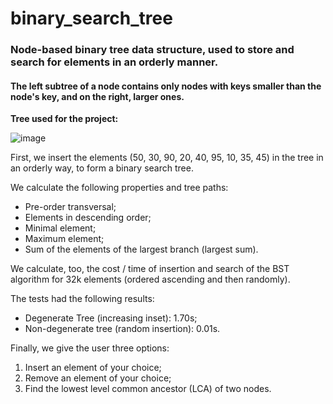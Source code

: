 # binary_search_tree
### Node-based binary tree data structure, used to store and search for elements in an orderly manner. 

#### The left subtree of a node contains only nodes with keys smaller than the node's key, and on the right, larger ones.

**Tree used for the project:**

![image](https://user-images.githubusercontent.com/83923976/180348820-e05cf550-a2e4-44aa-b765-b8b0b8998734.png)


First, we insert the elements (50, 30, 90, 20, 40, 95, 10, 35, 45) in the tree in an orderly way, to form a binary search tree.

We calculate the following properties and tree paths:
* Pre-order transversal;
* Elements in descending order;
* Minimal element;
* Maximum element;
* Sum of the elements of the largest branch (largest sum).

We calculate, too, the cost / time of insertion and search of the BST algorithm for 32k elements (ordered ascending and then randomly).

The tests had the following results:
* Degenerate Tree (increasing inset): 1.70s;
* Non-degenerate tree (random insertion): 0.01s.

Finally, we give the user three options:
1. Insert an element of your choice;
2. Remove an element of your choice;
3. Find the lowest level common ancestor (LCA) of two nodes.
